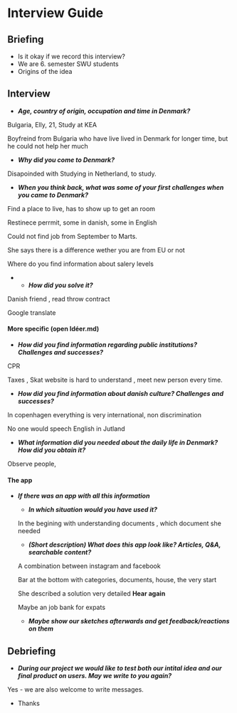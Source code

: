 # Interview Guide

## Briefing 

- Is it okay if we record this interview?
- We are 6. semester SWU students
- Origins of the idea

## Interview

- ***Age, country of origin, occupation and time in Denmark?***

Bulgaria, Elly, 21, Study at KEA

Boyfreind from Bulgaria who have live lived in Denmark for longer time, but he could not help her much

- ***Why did you come to Denmark?***

Disapoinded with Studying in Netherland, to study.

- ***When you think back, what was some of your first challenges when you came to Denmark?*** 

Find a place to live, has to show up to get an room

Restinece perrmit, some in danish, some in English

Could not find job from September to Marts. 

She says there is a difference wether you are from EU or not

Where do you find information about salery levels

- 
  - ***How did you solve it?***

Danish friend , read throw contract

Google translate

#### More specific (open Idéer.md)

- ***How did you find information regarding public institutions? Challenges and successes?***

CPR 

Taxes , Skat website is hard to understand , meet new person every time.

- ***How did you find information about danish culture? Challenges and successes?***

In copenhagen everything is very international, non discrimination

No one would speech English in Jutland

- ***What information did you needed about the daily life in Denmark? How did you obtain it?***

Observe people, 

#### The app

- ***If there was an app with all this information***
  
  - ***In which situation would you have used it?***
  
  In the begining with understanding documents , which document she needed
  
  - ***(Short description) What does this app look like? Articles, Q&A, searchable content?*** 
  
  A combination between instagram and facebook
  
  Bar at the bottom with categories, documents, house, the very start
  
  She described a solution very detailed **Hear again**
  
  Maybe an job bank for expats
  
  - ***Maybe show our sketches afterwards and get feedback/reactions on them***

## Debriefing

- ***During our project we would like to test both our intital idea and our final product on users. May we write to you again?***

Yes - we are also welcome to write messages. 

- Thanks